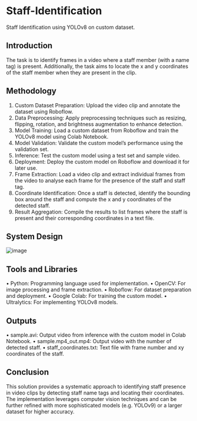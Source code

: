 # Staff-Identification
Staff Identification using YOLOv8 on custom dataset.

## Introduction
The task is to identify frames in a video where a staff member (with a name tag) is present. Additionally, the task aims to locate the x and y coordinates of the staff member when they are present in the clip.

## Methodology
1.	Custom Dataset Preparation: Upload the video clip and annotate the dataset using Roboflow.
2.	Data Preprocessing: Apply preprocessing techniques such as resizing, flipping, rotation, and brightness augmentation to enhance detection.
3.	Model Training: Load a custom dataset from Roboflow and train the YOLOv8 model using Colab Notebook.
4.	Model Validation: Validate the custom model’s performance using the validation set.
5.	Inference: Test the custom model using a test set and sample video.
6.	Deployment: Deploy the custom model on Roboflow and download it for later use. 
7.	Frame Extraction: Load a video clip and extract individual frames from the video to analyse each frame for the presence of the staff and staff tag.
8.	Coordinate Identification: Once a staff is detected, identify the bounding box around the staff and compute the x and y coordinates of the detected staff.
9.	Result Aggregation: Compile the results to list frames where the staff is present and their corresponding coordinates in a text file.

## System Design
![image](https://github.com/Hm-08/Staff-Identification/assets/64012738/11c8c157-0cff-495a-be83-a071b343affc)

## Tools and Libraries
•	Python: Programming language used for implementation.
•	OpenCV: For image processing and frame extraction.
•	Roboflow: For dataset preparation and deployment.
•	Google Colab: For training the custom model.
•	Ultralytics: For implementing YOLOv8 models.

## Outputs
•	sample.avi: Output video from inference with the custom model in Colab Notebook.
•	sample.mp4_out.mp4: Output video with the number of detected staff.
•	staff_coordinates.txt: Text file with frame number and xy coordinates of the staff.

## Conclusion
This solution provides a systematic approach to identifying staff presence in video clips by detecting staff name tags and locating their coordinates. The implementation leverages computer vision techniques and can be further refined with more sophisticated models (e.g. YOLOv9) or a larger dataset for higher accuracy.
